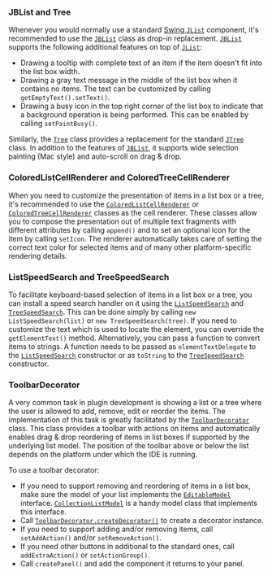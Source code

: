 [//]: # (title: List and Tree Controls)

<!-- Copyright 2000-2020 JetBrains s.r.o. and other contributors. Use of this source code is governed by the Apache 2.0 license that can be found in the LICENSE file. -->

### JBList and Tree

Whenever you would normally use a standard [Swing `JList`](https://docs.oracle.com/javase/8/docs/api/javax/swing/JList.html) component, it's recommended to use the [`JBList`](upsource:///platform/platform-api/src/com/intellij/ui/components/JBList.java) class as drop-in replacement. [`JBList`](upsource:///platform/platform-api/src/com/intellij/ui/components/JBList.java) supports the following additional features on top of [`JList`](https://docs.oracle.com/javase/8/docs/api/javax/swing/JList.html):

* Drawing a tooltip with complete text of an item if the item doesn't fit into the list box width.
* Drawing a gray text message in the middle of the list box when it contains no items.
  The text can be customized by calling `getEmptyText().setText()`.
* Drawing a busy icon in the top right corner of the list box to indicate that a background operation is being performed.
  This can be enabled by calling `setPaintBusy()`.

Similarly, the [`Tree`](upsource:///platform/platform-api/src/com/intellij/ui/treeStructure/Tree.java) class provides a replacement for the standard [`JTree`](https://docs.oracle.com/javase/8/docs/api/javax/swing/JTree.html) class.
In addition to the features of [`JBList`](upsource:///platform/platform-api/src/com/intellij/ui/components/JBList.java), it supports wide selection painting (Mac style) and auto-scroll on drag & drop.

### ColoredListCellRenderer and ColoredTreeCellRenderer

When you need to customize the presentation of items in a list box or a tree, it's recommended to use the [`ColoredListCellRenderer`](upsource:///platform/platform-api/src/com/intellij/ui/ColoredListCellRenderer.java) or [`ColoredTreeCellRenderer`](upsource:///platform/platform-api/src/com/intellij/ui/ColoredTreeCellRenderer.java) classes as the cell renderer.
These classes allow you to compose the presentation out of multiple text fragments with different attributes by calling `append()` and to set an optional icon for the item by calling `setIcon`.
The renderer automatically takes care of setting the correct text color for selected items and of many other platform-specific rendering details.

### ListSpeedSearch and TreeSpeedSearch

To facilitate keyboard-based selection of items in a list box or a tree, you can install a speed search handler on it using the [`ListSpeedSearch`](upsource:///platform/platform-impl/src/com/intellij/ui/ListSpeedSearch.java) and [`TreeSpeedSearch`](upsource:///platform/platform-impl/src/com/intellij/ui/TreeSpeedSearch.java).
This can be done simply by calling `new ListSpeedSearch(list)` or `new TreeSpeedSearch(tree)`.
If you need to customize the text which is used to locate the element, you can override the `getElementText()` method.
Alternatively, you can pass a function to convert items to strings.
A function needs to be passed as `elementTextDelegate` to the [`ListSpeedSearch`](upsource:///platform/platform-impl/src/com/intellij/ui/ListSpeedSearch.java) constructor or as `toString` to the [`TreeSpeedSearch`](upsource:///platform/platform-impl/src/com/intellij/ui/TreeSpeedSearch.java) constructor.

### ToolbarDecorator

A very common task in plugin development is showing a list or a tree where the user is allowed to add, remove, edit or reorder the items.
The implementation of this task is greatly facilitated by the [`ToolbarDecorator`](upsource:///platform/platform-api/src/com/intellij/ui/ToolbarDecorator.java) class.
This class provides a toolbar with actions on items and automatically enables drag & drop reordering of items in list boxes if supported by the underlying list model.
The position of the toolbar above or below the list depends on the platform under which the IDE is running.

To use a toolbar decorator:

* If you need to support removing and reordering of items in a list box, make sure the model of your list implements the [`EditableModel`](upsource:///platform/util/ui/src/com/intellij/util/ui/EditableModel.java) interface.
  [`CollectionListModel`](upsource:///platform/util/ui/src/com/intellij/ui/CollectionListModel.java) is a handy model class that implements this interface.
* Call [`ToolbarDecorator.createDecorator()`](upsource:///platform/platform-api/src/com/intellij/ui/ToolbarDecorator.java) to create a decorator instance.
* If you need to support adding and/or removing items, call `setAddAction()` and/or `setRemoveAction()`.
* If you need other buttons in additional to the standard ones, call `addExtraAction()` or `setActionGroup()`.
* Call `createPanel()` and add the component it returns to your panel.

<!--
### AbstractTreeBuilder and AbstractTreeStructure
TODO link to tutorial
-->